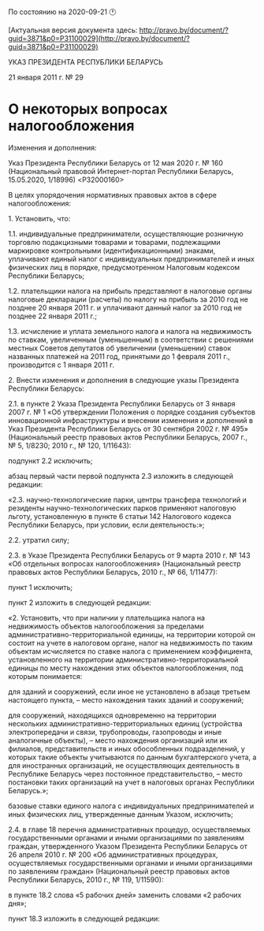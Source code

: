 По состоянию на 2020-09-21 &#x1F550;

[Актуальная версия документа здесь: http://pravo.by/document/?guid=3871&p0=P31100029](http://pravo.by/document/?guid=3871&p0=P31100029)

<p>УКАЗ ПРЕЗИДЕНТА РЕСПУБЛИКИ БЕЛАРУСЬ</p>
<p>21 января 2011 г. № 29</p>
<h1>О некоторых вопросах налогообложения</h1>
<p>Изменения и дополнения:</p>
<p>Указ Президента Республики Беларусь от 12 мая 2020 г. № 160 (Национальный правовой Интернет-портал Республики Беларусь, 15.05.2020, 1/18996) &lt;P32000160&gt;</p>
<p></p>
<p>В целях упорядочения нормативных правовых актов в сфере налогообложения:</p>
<p>1. Установить, что:</p>
<p>1.1. индивидуальные предприниматели, осуществляющие розничную торговлю подакцизными товарами и товарами, подлежащими маркировке контрольными (идентификационными) знаками, уплачивают единый налог с индивидуальных предпринимателей и иных физических лиц в порядке, предусмотренном Налоговым кодексом Республики Беларусь;</p>
<p>1.2. плательщики налога на прибыль представляют в налоговые органы налоговые декларации (расчеты) по налогу на прибыль за 2010 год не позднее 20 января 2011 г. и уплачивают данный налог за 2010 год не позднее 22 января 2011 г.;</p>
<p>1.3. исчисление и уплата земельного налога и налога на недвижимость по ставкам, увеличенным (уменьшенным) в соответствии с решениями местных Советов депутатов об увеличении (уменьшении) ставок названных платежей на 2011 год, принятыми до 1 февраля 2011 г., производится с 1 января 2011 г.</p>
<p>2. Внести изменения и дополнения в следующие указы Президента Республики Беларусь:</p>
<p>2.1. в пункте 2 Указа Президента Республики Беларусь от 3 января 2007 г. № 1 «Об утверждении Положения о порядке создания субъектов инновационной инфраструктуры и внесении изменения и дополнений в Указ Президента Республики Беларусь от 30 сентября 2002 г. № 495» (Национальный реестр правовых актов Республики Беларусь, 2007 г., № 5, 1/8230; 2010 г., № 120, 1/11643):</p>
<p>подпункт 2.2 исключить;</p>
<p>абзац первый части первой подпункта 2.3 изложить в следующей редакции:</p>
<p>«2.3. научно-технологические парки, центры трансфера технологий и резиденты научно-технологических парков применяют налоговую льготу, установленную в пункте 6 статьи 142 Налогового кодекса Республики Беларусь, при условии, если деятельность:»;</p>
<p>2.2. утратил силу;</p>
<p>2.3. в Указе Президента Республики Беларусь от 9 марта 2010 г. № 143 «Об отдельных вопросах налогообложения» (Национальный реестр правовых актов Республики Беларусь, 2010 г., № 66, 1/11477):</p>
<p>пункт 1 исключить;</p>
<p>пункт 2 изложить в следующей редакции:</p>
<p>«2. Установить, что при наличии у плательщика налога на недвижимость объектов налогообложения за пределами административно-территориальной единицы, на территории которой он состоит на учете в налоговом органе, налог на недвижимость по таким объектам исчисляется по ставке налога с применением коэффициента, установленного на территории административно-территориальной единицы по месту нахождения этих объектов налогообложения, под которым понимается:</p>
<p>для зданий и сооружений, если иное не установлено в абзаце третьем настоящего пункта, – место нахождения таких зданий и сооружений;</p>
<p>для сооружений, находящихся одновременно на территории нескольких административно-территориальных единиц (устройства электропередачи и связи, трубопроводы, газопроводы и иные аналогичные объекты), – место нахождения организаций или их филиалов, представительств и иных обособленных подразделений, у которых такие объекты учитываются по данным бухгалтерского учета, а для иностранных организаций, не осуществляющих деятельность в Республике Беларусь через постоянное представительство, – место постановки таких организаций на учет в налоговых органах Республики Беларусь.»;</p>
<p>базовые ставки единого налога с индивидуальных предпринимателей и иных физических лиц, утвержденные данным Указом, исключить;</p>
<p>2.4. в главе 18 перечня административных процедур, осуществляемых государственными органами и иными организациями по заявлениям граждан, утвержденного Указом Президента Республики Беларусь от 26 апреля 2010 г. № 200 «Об административных процедурах, осуществляемых государственными органами и иными организациями по заявлениям граждан» (Национальный реестр правовых актов Республики Беларусь, 2010 г., № 119, 1/11590):</p>
<p>в пункте 18.2 слова «5 рабочих дней» заменить словами «2 рабочих дня»;</p>
<p>пункт 18.3 изложить в следующей редакции: </p>
<p></p>